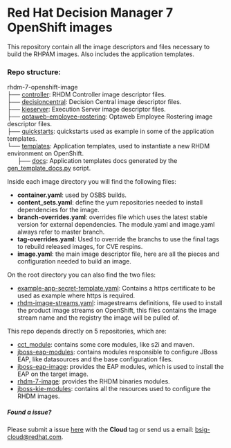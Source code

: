 # Red Hat Decision Manager 7 OpenShift images

This repository contain all the image descriptors and files necessary to build the RHPAM images.
Also includes the application templates.


### Repo structure:
rhdm-7-openshift-image \
├── [controller](controller): RHDM Controller  image descriptor files. \
├── [decisioncentral](decisioncentral): Decision Central image descriptor files. \
├── [kieserver](kieserver): Execution Server image descriptor files. \
├── [optaweb-employee-rostering](optaweb-employee-rostering): Optaweb Employee Rostering image descriptor files. \
├── [quickstarts](quickstarts): quickstarts used as example in some of the application templates. \
└── [templates](templates): Application templates, used to instantiate a new RHDM environment on OpenShift. \
&nbsp;&nbsp;&nbsp;&nbsp;&nbsp;&nbsp;├── [docs](templates/docs):  Application templates docs generated by the [gen_template_docs.py](https://github.com/jboss-container-images/jboss-kie-modules/blob/master/tools/gen-template-doc/gen_template_docs.py) script.

Inside each image directory you will find the following files:

 - **container.yaml**: used by OSBS builds.
 - **content_sets.yaml**: define the yum repositories needed to install dependencies for the image.
 - **branch-overrides.yaml**: overrides file which uses the latest stable version for external dependencies. The module.yaml and image.yaml always refer to master branch.
 - **tag-overrides.yaml**: Used to override the branchs to use the final tags to rebuild released images, for CVE respins.
 - **image.yaml**: the main image descriptor file, here are all the pieces and configuration needed to build an image.


On the root directory you can also find the two files:
 - [example-app-secret-template.yaml](example-app-secret-template.yaml): Contains a https certificate to be used as example where https is required.
 - [rhdm-image-streams.yaml](rhdm75-image-streams.yaml): imagestreams definitions, file used to install the product image streams on OpenShift, this files contains the image stream name and the registry the image will be pulled of.


This repo depends directly on 5 repositories, which are:
 - [cct_module](https://github.com/jboss-openshift/cct_module.git): contains some core modules, like s2i and maven.
 - [jboss-eap-modules](https://github.com/jboss-container-images/jboss-eap-modules.git): contains modules responsible to configure JBoss EAP, like datasources and the base configuration files.
 - [jboss-eap-image](https://github.com/jboss-container-images/jboss-eap-7-image.git): provides the EAP modules, which is used to install the EAP on the target image.
 - [rhdm-7-image](https://github.com/jboss-container-images/rhdm-7-image.git): provides the RHDM binaries modules.
 - [jboss-kie-modules](https://github.com/jboss-container-images/jboss-kie-modules): contains all the resources used to configure the RHDM images.


##### Found a issue?
Please submit a issue [here](https://issues.jboss.org/projects/RHDM) with the **Cloud** tag or send us a email: bsig-cloud@redhat.com.
